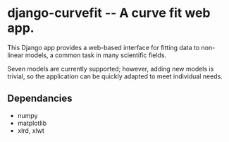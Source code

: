 django-curvefit -- A curve fit web app.
=======================================
 
This Django app provides a web-based interface for fitting data to non-linear 
models, a common task in many scientific fields.

Seven models are currently supported; however, adding new models is trivial, 
so the application can be quickly adapted to meet individual needs.

Dependancies
------------
* numpy
* matplotlib
* xlrd, xlwt 
